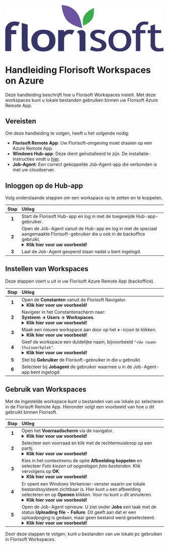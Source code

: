 <img src="../../fslogo.png">

# Handleiding Florisoft Workspaces on Azure

Deze handleiding beschrijft hoe u Florisoft Workspaces instelt. 
Met deze workspaces kunt u lokale bestanden gebruiken binnen uw Florisoft Azure Remote App.

## Vereisten

Om deze handleiding te volgen, heeft u het volgende nodig:

- **Florisoft Remote App**: Uw Florisoft-omgeving moet draaien op een Azure Remote App.
- **Windows Hub-app**: Deze dient geïnstalleerd te zijn. De installatie-instructies vindt u [hier](https://github.com/florisoft/User.Manuals/blob/main/CLOUD%20APPLICATIONS/Hub%20App/Hub-App%20Installatie%20NL.md#installeren-van-de-windows-app).
- **Job-Agent**: Een correct gekoppelde Job-Agent-app die verbonden is met uw cloudserver.

## Inloggen op de Hub-app

Volg onderstaande stappen om een workspace op te zetten en te koppelen.

| Stap | Uitleg |
|:-:|:--|
| **1** | Start de Florisoft Hub-app en log in met de toegewijde Hub-app-gebruiker. |
| **2** | Open de Job-Agent vanuit de Hub-app en log in met de speciaal aangemaakte Florisoft-gebruiker die u ook in de backoffice gebruikt.<details><summary><b>Klik hier voor uw voorbeeld!</b></summary><img src="Media/1.png"></details>|
| **3** | Laat de Job-Agent geopend staan nadat u bent ingelogd. |

## Instellen van Workspaces

Deze stappen voert u uit in uw Florisoft Azure Remote App (backoffice).

| Stap | Uitleg |
|:-:|:--|
| **1** | Open de **Constanten** vanuit de Florisoft Navigator.<details><summary><b>Klik hier voor uw voorbeeld!</b></summary><img src="Media/2.png"></details>|
| **2** | Navigeer in het Constantenscherm naar: <br> **Systeem → Users → Workspaces**.<details><summary><b>Klik hier voor uw voorbeeld!</b></summary><img src="Media/3.png"></details>|
| **3** | Maak een nieuwe workspace aan door op het **+**-icoon te klikken. <details><summary><b>Klik hier voor uw voorbeeld!</b></summary><img src="Media/4.png"></details>|
| **4** | Geef de workspace een duidelijke naam, bijvoorbeeld `"<Uw naam> thuiswerkplek"`.<details><summary><b>Klik hier voor uw voorbeeld!</b></summary><img src="Media/5.png"></details>|
| **5** | Stel bij **Gebruiker** de Florisoft-gebruiker in die u gebruikt. |
| **6** | Selecteer bij **Jobagent** de gebruiker waarmee u in de Job-Agent-app bent ingelogd. |

## Gebruik van Workspaces

Met de ingestelde workspace kunt u bestanden van uw lokale pc selecteren in de Florisoft Remote App.
Hieronder volgt een voorbeeld van hoe u dit gebruikt binnen Florisoft.

| Stap | Uitleg |
|:-:|:--|
| **1** | Open het **Voorraadscherm** via de navigator. <details><summary><b>Klik hier voor uw voorbeeld!</b></summary><img src="Media/6.png"></details>|
| **2** | Selecteer een voorraad en klik met de rechtermuisknop op een partij.<details><summary><b>Klik hier voor uw voorbeeld!</b></summary><img src="Media/7.png"></details> |
| **3** | Kies in het contextmenu de optie **Afbeelding koppelen** en selecteer *Foto kiezen uit opgeslagen foto bestanden*. Klik vervolgens op **OK**.<details><summary><b>Klik hier voor uw voorbeeld!</b></summary><img src="Media/8.png"></details>|
| **4** | Er opent een Windows Verkenner-venster waarin uw lokale bestandssysteem zichtbaar is. Hier kunt u een afbeelding selecteren en op **Openen** klikken. Voor nu kunt u dit annuleren. <details><summary><b>Klik hier voor uw voorbeeld!</b></summary><img src="Media/9.png"></details>|
| **5** | Open de Job-Agent opnieuw. U ziet onder **Jobs** een taak met de status **Uploading file - Failure**. Dit geeft aan dat er een uploadpoging is gedaan, maar geen bestand werd geselecteerd.<details><summary><b>Klik hier voor uw voorbeeld!</b></summary><img src="Media/10.png"></details> |

Door deze stappen te volgen, kunt u bestanden van uw lokale pc gebruiken in Florisoft Workspaces.
